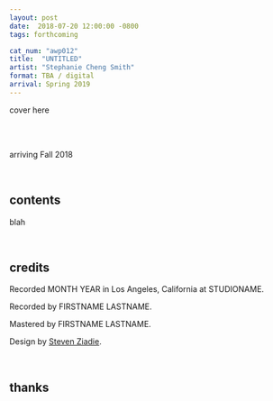 ```yaml
---
layout: post
date:  2018-07-20 12:00:00 -0800
tags: forthcoming

cat_num: "awp012"
title:  "UNTITLED"
artist: "Stephanie Cheng Smith"
format: TBA / digital
arrival: Spring 2019
---
```


cover here

<br/>

<br/>arriving Fall 2018

<br/>

## contents

blah

<br/>

## credits

Recorded MONTH YEAR in Los Angeles, California at STUDIONAME.

Recorded by FIRSTNAME LASTNAME.

Mastered by FIRSTNAME LASTNAME.

Design by [Steven Ziadie](http://s-ziadie.com/).

<br/>

## thanks
